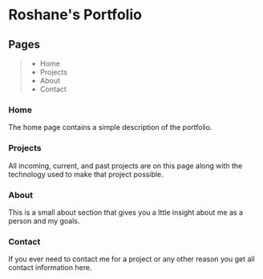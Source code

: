 # Roshane's Portfolio

## Pages
> - Home
> - Projects
> - About
> - Contact

### Home
The home page contains a simple description of the portfolio.

### Projects
All incoming, current, and past projects are on this page along with the technology used to make that project possible.

### About
This is a small about section that gives you a lttle insight about me as a person and my goals.

### Contact
If you ever need to contact me for a project or any other reason you get all contact information here.
